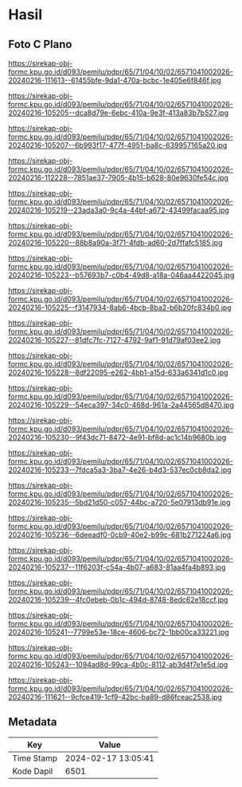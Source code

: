 # Hasil

## Foto C Plano

https://sirekap-obj-formc.kpu.go.id/d093/pemilu/pdpr/65/71/04/10/02/6571041002026-20240216-111613--61455bfe-9da1-470a-bcbc-1e405e6f846f.jpg

https://sirekap-obj-formc.kpu.go.id/d093/pemilu/pdpr/65/71/04/10/02/6571041002026-20240216-105205--dca8d79e-6ebc-410a-9e3f-413a83b7b527.jpg

https://sirekap-obj-formc.kpu.go.id/d093/pemilu/pdpr/65/71/04/10/02/6571041002026-20240216-105207--6b993f17-477f-4951-ba8c-639957165a20.jpg

https://sirekap-obj-formc.kpu.go.id/d093/pemilu/pdpr/65/71/04/10/02/6571041002026-20240216-112228--7851ae37-7905-4b15-b628-80e9630fe54c.jpg

https://sirekap-obj-formc.kpu.go.id/d093/pemilu/pdpr/65/71/04/10/02/6571041002026-20240216-105219--23ada3a0-9c4a-44bf-a672-43499facaa95.jpg

https://sirekap-obj-formc.kpu.go.id/d093/pemilu/pdpr/65/71/04/10/02/6571041002026-20240216-105220--88b8a90a-3f71-4fdb-ad60-2d7ffafc5185.jpg

https://sirekap-obj-formc.kpu.go.id/d093/pemilu/pdpr/65/71/04/10/02/6571041002026-20240216-105223--b57693b7-c0b4-49d8-a18a-046aa4422045.jpg

https://sirekap-obj-formc.kpu.go.id/d093/pemilu/pdpr/65/71/04/10/02/6571041002026-20240216-105225--f3147934-8ab6-4bcb-8ba2-b6b20fc834b0.jpg

https://sirekap-obj-formc.kpu.go.id/d093/pemilu/pdpr/65/71/04/10/02/6571041002026-20240216-105227--81dfc7fc-7127-4792-9af1-91d79af03ee2.jpg

https://sirekap-obj-formc.kpu.go.id/d093/pemilu/pdpr/65/71/04/10/02/6571041002026-20240216-105228--8df22095-e262-4bb1-a15d-633a6341d1c0.jpg

https://sirekap-obj-formc.kpu.go.id/d093/pemilu/pdpr/65/71/04/10/02/6571041002026-20240216-105229--54eca397-34c0-468d-961a-2a44565d8470.jpg

https://sirekap-obj-formc.kpu.go.id/d093/pemilu/pdpr/65/71/04/10/02/6571041002026-20240216-105230--9f43dc71-8472-4e91-bf8d-ac1c14b9680b.jpg

https://sirekap-obj-formc.kpu.go.id/d093/pemilu/pdpr/65/71/04/10/02/6571041002026-20240216-105233--7fdca5a3-3ba7-4e26-b4d3-537ec0cb8da2.jpg

https://sirekap-obj-formc.kpu.go.id/d093/pemilu/pdpr/65/71/04/10/02/6571041002026-20240216-105235--5bd21d50-c057-44bc-a720-5e07913db91e.jpg

https://sirekap-obj-formc.kpu.go.id/d093/pemilu/pdpr/65/71/04/10/02/6571041002026-20240216-105236--6deeadf0-0cb9-40e2-b99c-681b271224a6.jpg

https://sirekap-obj-formc.kpu.go.id/d093/pemilu/pdpr/65/71/04/10/02/6571041002026-20240216-105237--11f6203f-c54a-4b07-a683-81aa4fa4b893.jpg

https://sirekap-obj-formc.kpu.go.id/d093/pemilu/pdpr/65/71/04/10/02/6571041002026-20240216-105239--4fc0ebeb-0b1c-494d-8748-8edc62e18ccf.jpg

https://sirekap-obj-formc.kpu.go.id/d093/pemilu/pdpr/65/71/04/10/02/6571041002026-20240216-105241--7799e53e-18ce-4606-bc72-1bb00ca33221.jpg

https://sirekap-obj-formc.kpu.go.id/d093/pemilu/pdpr/65/71/04/10/02/6571041002026-20240216-105243--1094ad8d-99ca-4b0c-8112-ab3d4f7e1e5d.jpg

https://sirekap-obj-formc.kpu.go.id/d093/pemilu/pdpr/65/71/04/10/02/6571041002026-20240216-111621--9cfce419-1cf9-42bc-ba89-d86fceac2538.jpg


## Metadata

| Key        | Value               |
| ---------- | ------------------- |
| Time Stamp | 2024-02-17 13:05:41 |
| Kode Dapil | 6501                |



